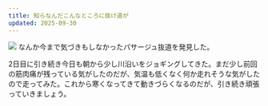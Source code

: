 ```yaml
---
title: 知らなんだこんなところに抜け道が
updated: 2025-09-30
---
```

![](https://i.imgur.com/IxksUtZ.jpeg)
なんか今まで気づきもしなかったパサージュ抜道を発見した。

2日目に引き続き今日も朝から少し川沿いをジョギングしてきた。まだ少し前回の筋肉痛が残っている気がしたのだが、気温も低くなく何か走れそうな気がしたので走ってみた。これから寒くなってきて動きづらくなるのだが、引き続き頑張っていきましょう。